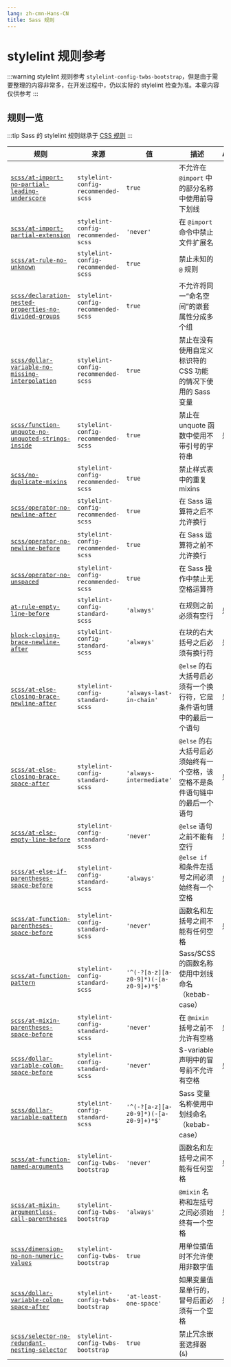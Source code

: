 ```yaml
---
lang: zh-cmn-Hans-CN
title: Sass 规则
---
```


# stylelint 规则参考

:::warning
stylelint 规则参考 `stylelint-config-twbs-bootstrap`，但是由于需要整理的内容非常多，在开发过程中，仍以实际的 stylelint 检查为准。本章内容仅供参考
:::

## 规则一览

:::tip
Sass 的 stylelint 规则继承于 [CSS 规则](/docs/specification/code/css)
:::

| 规则                                                                                                                                                                                         | 来源                                  | 值                                     | 描述                                         | Autofixable |
|--------------------------------------------------------------------------------------------------------------------------------------------------------------------------------------------|-------------------------------------|---------------------------------------|--------------------------------------------|-------------|
| [`scss/at-import-no-partial-leading-underscore`](https://github.com/stylelint-scss/stylelint-scss/blob/master/src/rules/at-import-no-partial-leading-underscore/README.md)                 | `stylelint-config-recommended-scss` | `true`                                | 不允许在 `@import` 中的部分名称中使用前导下划线              |             |
| [`scss/at-import-partial-extension`](https://github.com/stylelint-scss/stylelint-scss/blob/master/src/rules/at-import-partial-extension/README.md)                                         | `stylelint-config-recommended-scss` | `'never'`                             | 在 `@import` 命令中禁止文件扩展名                     |             |
| [`scss/at-rule-no-unknown`](https://github.com/stylelint-scss/stylelint-scss/blob/master/src/rules/at-rule-no-unknown/README.md)                                                           | `stylelint-config-recommended-scss` | `true`                                | 禁止未知的 `@` 规则                               |             |
| [`scss/declaration-nested-properties-no-divided-groups`](https://github.com/stylelint-scss/stylelint-scss/blob/master/src/rules/declaration-nested-properties-no-divided-groups/README.md) | `stylelint-config-recommended-scss` | `true`                                | 不允许将同一“命名空间”的嵌套属性分成多个组                     |             |
| [`scss/dollar-variable-no-missing-interpolation`](https://github.com/stylelint-scss/stylelint-scss/blob/master/src/rules/dollar-variable-no-missing-interpolation/README.md)               | `stylelint-config-recommended-scss` | `true`                                | 禁止在没有使用自定义标识符的 CSS 功能的情况下使用的 Sass 变量       |             |
| [`scss/function-unquote-no-unquoted-strings-inside`](https://github.com/stylelint-scss/stylelint-scss/blob/master/src/rules/function-unquote-no-unquoted-strings-inside/README.md)         | `stylelint-config-recommended-scss` | `true`                                | 禁止在 unquote 函数中使用不带引号的字符串                  | 是           |
| [`scss/no-duplicate-mixins`](https://github.com/stylelint-scss/stylelint-scss/blob/master/src/rules/no-duplicate-mixins/README.md)                                                         | `stylelint-config-recommended-scss` | `true`                                | 禁止样式表中的重复 mixins                           |             |
| [`scss/operator-no-newline-after`](https://github.com/stylelint-scss/stylelint-scss/blob/master/src/rules/operator-no-newline-after/README.md)                                             | `stylelint-config-recommended-scss` | `true`                                | 在 Sass 运算符之后不允许换行                          |             |
| [`scss/operator-no-newline-before`](https://github.com/stylelint-scss/stylelint-scss/blob/master/src/rules/operator-no-newline-before/README.md)                                           | `stylelint-config-recommended-scss` | `true`                                | 在 Sass 运算符之前不允许换行                          |             |
| [`scss/operator-no-unspaced`](https://github.com/stylelint-scss/stylelint-scss/blob/master/src/rules/operator-no-unspaced/README.md)                                                       | `stylelint-config-recommended-scss` | `true`                                | 在 Sass 操作中禁止无空格运算符                         |             |
| [`at-rule-empty-line-before`](https://stylelint.io/user-guide/rules/list/at-rule-empty-line-before/)                                                                                       | `stylelint-config-standard-scss`    | `'always'`                            | 在规则之前必须有空行                                 | 是           |
| [`block-closing-brace-newline-after`](https://stylelint.io/user-guide/rules/list/at-rule-empty-line-before/)                                                                               | `stylelint-config-standard-scss`    | `'always'`                            | 在块的右大括号之后必须有换行符                            | 是           |
| [`scss/at-else-closing-brace-newline-after`](https://github.com/stylelint-scss/stylelint-scss/blob/master/src/rules/at-else-closing-brace-newline-after/README.md)                         | `stylelint-config-standard-scss`    | `'always-last-in-chain'`              | `@else` 的右大括号后必须有一个换行符，它是条件语句链中的最后一个语句     | 是           |
| [`scss/at-else-closing-brace-space-after`](https://github.com/stylelint-scss/stylelint-scss/blob/master/src/rules/at-else-closing-brace-space-after/README.md)                             | `stylelint-config-standard-scss`    | `'always-intermediate'`               | `@else` 的右大括号后必须始终有一个空格，该空格不是条件语句链中的最后一个语句 | 是           |
| [`scss/at-else-empty-line-before`](https://github.com/stylelint-scss/stylelint-scss/blob/master/src/rules/at-else-empty-line-before/README.md)                                             | `stylelint-config-standard-scss`    | `'never'`                             | `@else` 语句之前不能有空行                          | 是           |
| [`scss/at-else-if-parentheses-space-before`](https://github.com/stylelint-scss/stylelint-scss/blob/master/src/rules/at-else-if-parentheses-space-before/README.md)                         | `stylelint-config-standard-scss`    | `'always'`                            | `@else if` 和条件左括号之间必须始终有一个空格               | 是           |
| [`scss/at-function-parentheses-space-before`](https://github.com/stylelint-scss/stylelint-scss/blob/master/src/rules/at-function-parentheses-space-before/README.md)                       | `stylelint-config-standard-scss`    | `'never'`                             | 函数名和左括号之间不能有任何空格                           | 是           |
| [`scss/at-function-pattern`](https://github.com/stylelint-scss/stylelint-scss/blob/master/src/rules/at-function-pattern/README.md)                                                         | `stylelint-config-standard-scss`    | `'^(-?[a-z][a-z0-9]*)(-[a-z0-9]+)*$'` | Sass/SCSS 的函数名称使用中划线命名（kebab-case）         |             |
| [`scss/at-mixin-parentheses-space-before`](https://github.com/stylelint-scss/stylelint-scss/blob/master/src/rules/at-mixin-parentheses-space-before/README.md)                             | `stylelint-config-standard-scss`    | `'never'`                             | 在 `@mixin` 括号之前不允许有空格                      | 是           |
| [`scss/dollar-variable-colon-space-before`](https://github.com/stylelint-scss/stylelint-scss/blob/master/src/rules/dollar-variable-colon-space-before/README.md)                           | `stylelint-config-standard-scss`    | `'never'`                             | $-variable 声明中的冒号前不允许有空格                   | 是           |
| [`scss/dollar-variable-pattern`](https://github.com/stylelint-scss/stylelint-scss/blob/master/src/rules/dollar-variable-pattern/README.md)                                                 | `stylelint-config-standard-scss`    | `'^(-?[a-z][a-z0-9]*)(-[a-z0-9]+)*$'` | Sass 变量名称使用中划线命名（kebab-case）               |             |
| [`scss/at-function-named-arguments`](https://github.com/stylelint-scss/stylelint-scss/blob/master/src/rules/at-function-named-arguments/README.md)                                         | `stylelint-config-twbs-bootstrap`   | `'never'`                             | 函数名和左括号之间不能有任何空格                           | 是           |
| [`scss/at-mixin-argumentless-call-parentheses`](https://github.com/stylelint-scss/stylelint-scss/blob/master/src/rules/at-mixin-parentheses-space-before/README.md)                        | `stylelint-config-twbs-bootstrap`   | `'always'`                            | `@mixin` 名称和左括号之间必须始终有一个空格                 | 是           |
| [`scss/dimension-no-non-numeric-values`](https://github.com/stylelint-scss/stylelint-scss/blob/master/src/rules/dimension-no-non-numeric-values/README.md)                                 | `stylelint-config-twbs-bootstrap`   | `true`                                | 用单位插值时不允许使用非数字值                            |             |
| [`scss/dollar-variable-colon-space-after`](https://github.com/stylelint-scss/stylelint-scss/blob/master/src/rules/dollar-variable-colon-space-after/README.md)                             | `stylelint-config-twbs-bootstrap`   | `'at-least-one-space'`                | 如果变量值是单行的，冒号后面必须有一个空格                      | 是           |
| [`scss/selector-no-redundant-nesting-selector`](https://github.com/stylelint-scss/stylelint-scss/blob/master/src/rules/selector-no-redundant-nesting-selector/README.md)                   | `stylelint-config-twbs-bootstrap`   | `true`                                | 禁止冗余嵌套选择器 (`&`)                            |             |
